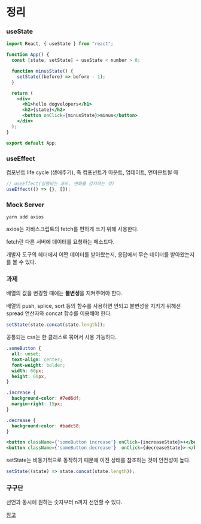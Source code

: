 # 정리

### useState

```jsx
import React, { useState } from "react";

function App() {
  const [state, setState] = useState < number > 0;

  function minusState() {
    setState((before) => before - 1);
  }

  return (
    <div>
      <h1>hello dogvelopers</h1>
      <h2>{state}</h2>
      <button onClick={minusState}>minus</button>
    </div>
  );
}

export default App;
```

### useEffect

컴포넌트 life cycle (생애주기), 즉 컴포넌트가 마운트, 업데이트, 언마운트될 때

```jsx
// useEffect(실행되는 코드, 변화를 감지하는 것)
useEffect(() => {}, []);
```

### Mock Server

```npm
yarn add axios
```

axios는 자바스크립트의 fetch를 편하게 쓰기 위해 사용한다.

fetch란 다른 서버에 데이터를 요청하는 메소드다.

개발자 도구의 헤더에서 어떤 데이터를 받아왔는지, 응답에서 무슨 데이터를 받아왔는지를 볼 수 있다.

### 과제

배열의 값을 변경할 때에는 <b>불변성</b>을 지켜주어야 한다.

배열의 push, splice, sort 등의 함수를 사용하면 안되고 불변성을 지키기 위해선 spread 연산자와 concat 함수를 이용해야 한다.

```jsx
setState(state.concat(state.length));
```

공통되는 css는 한 클래스로 묶어서 사용 가능하다.

```css
.someButton {
  all: unset;
  text-align: center;
  font-weight: bolder;
  width: 60px;
  height: 60px;
}

.increase {
  background-color: #7ed6df;
  margin-right: 15px;
}

.decrease {
  background-color: #badc58;
}
```

```jsx
<button className={'someButton increase'} onClick={increaseState}>+</button>
<button className={'someButton decrease'}  onClick={decreaseState}>-</button>
```

setState는 비동기적으로 동작하기 때문에 이전 상태를 참조하는 것이 안전성이 높다.

```jsx
setState((state) => state.concat(state.length));
```

### 구구단

선언과 동시에 원하는 숫자부터 n까지 선언할 수 있다.

[참고](https://stackoverflow.com/questions/3746725/how-to-create-an-array-containing-1-n)